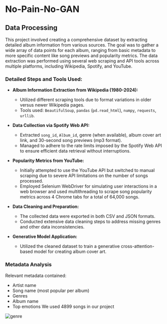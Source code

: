# No-Pain-No-GAN
## Data Processing
This project involved creating a comprehensive dataset by extracting detailed album information from various sources. The goal was to gather a wide array of data points for each album, ranging from basic metadata to more specific content like song previews and popularity metrics. The data extraction was performed using several web scraping and API tools across multiple platforms, including Wikipedia, Spotify, and YouTube.

### Detailed Steps and Tools Used:

- **Album Information Extraction from Wikipedia (1980-2024):**
  - Utilized different scraping tools due to format variations in older versus newer Wikipedia pages.
  - Tools used: `BeautifulSoup`, `pandas` (`pd.read_html`), `numpy`, `requests`, `urllib`.

- **Data Collection via Spotify Web API:**
  - Extracted `song_id`, `Album_id`, genre (when available), album cover art link, and 30-second song previews (mp3 format).
  - Managed to adhere to the rate limits imposed by the Spotify Web API to ensure efficient data retrieval without interruptions.

- **Popularity Metrics from YouTube:**
  - Initially attempted to use the YouTube API but switched to manual scraping due to severe API limitations on the number of songs processed.
  - Employed Selenium WebDriver for simulating user interactions in a web browser and used multithreading to scrape song popularity metrics across 4 Chrome tabs for a total of 64,000 songs.

- **Data Cleaning and Preparation:**
  - The collected data were exported in both CSV and JSON formats.
  - Conducted extensive data cleaning steps to address missing genres and other data inconsistencies.

- **Generative Model Application:**
  - Utilized the cleaned dataset to train a generative cross-attention-based model for creating album cover art.

### Metadata Analysis
Relevant metadata contained:

- Artist name
- Song name (most popular per album)
- Genres
- Album name
- Top emotions
We used 4899 songs in our project

![genre](https://github.com/Gamgrant/No-Pain-No-GAN/img/genre_pie_chart.png)

